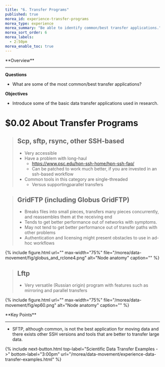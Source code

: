 ```yaml
---
title: "6. Transfer Programs"
published: true
morea_id: experience-transfer-programs
morea_type: experience
morea_summary: "Be able to identify common/best transfer applications."
morea_sort_order: 6
morea_labels:
  - 2:50pm
morea_enable_toc: true
---
```

<div class="alert alert-success mt-3" role="alert" markdown="1">
<i class="fa-solid fa-globe fa-xl"></i> **Overview**
<hr/>
 
 **Questions** 
  * What are some of the most common/best transfer applications? 

 **Objectives**
  * Introduce some of the basic data transfer applications used in research. 

</div>

# $0.02 About Transfer Programs

> ## Scp, sftp, rsync, other SSH\-based
>  * Very accessible
>  * Have a problem with long-haul
>    * [https://www\.psc\.edu/hpn\-ssh\-home/hpn\-ssh\-faq/](https://www\.psc\.edu/hpn\-ssh\-home/hpn\-ssh\-faq/)
>    * Can be patched to work much better, if you are invested in an ssh-based workflow
>  * Common tools in this category are single-threaded
>    * Versus supportingparallel transfers


> ## GridFTP (including Globus GridFTP)
>  * Breaks files into small pieces, transfers many pieces concurrently, and reassembles them at the receiving end
>  * Tends to get better performance out of networks with symptoms.
>  * May not tend to get better performance out of transfer paths with other problems
>  * Authentication and licensing might present obstacles to use in ad-hoc workflows


{% include figure.html url="" max-width="75%" file="/morea/data-movement/fig/globus_and_rclone4.png" alt="Node anatomy" caption="" %}


> ## Lftp
>  * Very versatile (Russian origin) program with features such as mirroring and parallel transfers

{% include figure.html url="" max-width="75%" file="/morea/data-movement/fig/ep60.png" alt="Node anatomy" caption="" %}

<div class="alert alert-success mt-3" role="alert" markdown="1">
<i class="fa-solid fa-globe fa-xl"></i> **Key Points**
<hr/>
 
  * SFTP, although common, is not the best application for moving data and there exists other SSH versions and tools that are better to transfer large data. 
</div>

{% include next-button.html
  top-label="Scientific Data Transfer Examples ->"
  bottom-label="3:00pm"
  url="/morea/data-movement/experience-data-transfer-examples.html" %}